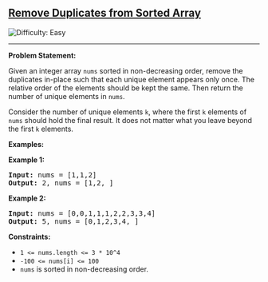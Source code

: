 <h2><a href="https://leetcode.com/problems/remove-duplicates-from-sorted-array">Remove Duplicates from Sorted Array</a></h2>

<img src='https://img.shields.io/badge/Difficulty-Easy-brightgreen' alt='Difficulty: Easy' /><hr>

<p><strong>Problem Statement:</strong></p>
<p>Given an integer array <code>nums</code> sorted in non-decreasing order, remove the duplicates in-place such that each unique element appears only once. The relative order of the elements should be kept the same. Then return the number of unique elements in <code>nums</code>.</p>

<p>Consider the number of unique elements <code>k</code>, where the first <code>k</code> elements of <code>nums</code> should hold the final result. It does not matter what you leave beyond the first <code>k</code> elements.</p>

<p><strong>Examples:</strong></p>

<p><strong>Example 1:</strong></p>
<pre>
<strong>Input:</strong> nums = [1,1,2]
<strong>Output:</strong> 2, nums = [1,2,_]
</pre>

<p><strong>Example 2:</strong></p>
<pre>
<strong>Input:</strong> nums = [0,0,1,1,1,2,2,3,3,4]
<strong>Output:</strong> 5, nums = [0,1,2,3,4,_]
</pre>

<p><strong>Constraints:</strong></p>
<ul>
	<li><code>1 &lt;= nums.length &lt;= 3 * 10^4</code></li>
	<li><code>-100 &lt;= nums[i] &lt;= 100</code></li>
	<li><code>nums</code> is sorted in non-decreasing order.</li>
</ul>
